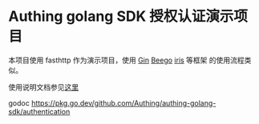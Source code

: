 # Authing golang SDK 授权认证演示项目

本项目使用 fasthttp 作为演示项目，使用 [Gin](https://gin-gonic.com/) [Beego](https://beego.vip/) [iris](https://github.com/kataras/iris) 等框架 的使用流程类似。

使用说明文档参见[这里](docs/auth.md)

godoc https://pkg.go.dev/github.com/Authing/authing-golang-sdk/authentication